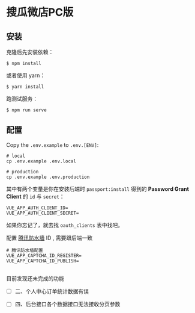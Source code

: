 # 搜瓜微店PC版

## 安装

克隆后先安装依赖：

```shell
$ npm install
```

或者使用 yarn：

```shell
$ yarn install 
```

跑测试服务：

```shell
$ npm run serve
```

## 配置

Copy the `.env.example` to `.env.[ENV]`:


```shell
# local
cp .env.example .env.local

# production
cp .env.example .env.production
```

其中有两个变量是你在安装后端时 `passport:install` 得到的 **Password Grant Client** 的 `id` 与 `secret`：

```
VUE_APP_AUTH_CLIENT_ID=
VUE_APP_AUTH_CLIENT_SECRET=
```

如果你忘记了，就去找 `oauth_clients` 表中找吧。



配置 [腾讯防水墙](https://007.qq.com/) ID , 需要跟后端一致

```env
# 腾讯防水墙配置
VUE_APP_CAPTCHA_ID_REGISTER=
VUE_APP_CAPTCHA_ID_PUBLISH=
```



## 

目前发现还未完成的功能




- [ ]  二、个人中心订单统计数据有误

- [ ]  四、后台接口各个数据接口无法接收分页参数
